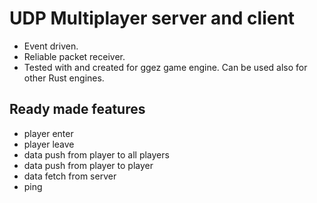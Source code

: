 # UDP Multiplayer server and client

* Event driven.
* Reliable packet receiver.
* Tested with and created for ggez game engine. Can be used also for other Rust engines.

## Ready made features
* player enter
* player leave
* data push from player to all players
* data push from player to player
* data fetch from server
* ping 

